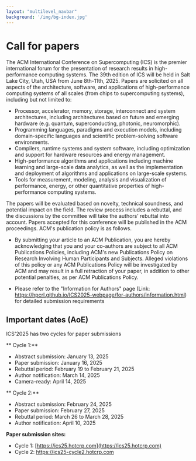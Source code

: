 ```yaml
---
layout: "multilevel_navbar"
background: '/img/bg-index.jpg'
---
```


# Call for papers

The ACM International Conference on Supercomputing (ICS) is the premier international forum for the presentation of research results in high-performance computing systems. The 39th edition of ICS will be held in Salt Lake City, Utah, USA from June 8th-11th, 2025.
Papers are solicited on all aspects of the architecture, software, and applications of high-performance computing systems of all scales (from chips to supercomputing systems), including but not limited to:

- Processor, accelerator, memory, storage, interconnect and system architectures, including architectures based on future and emerging hardware (e.g. quantum, superconducting, photonic, neuromorphic).
- Programming languages, paradigms and execution models, including domain-specific languages and scientific problem-solving software environments.
- Compilers, runtime systems and system software, including optimization and support for hardware resources and energy management.
- High-performance algorithms and applications including machine learning and large-scale data analytics, as well as the implementation and deployment of algorithms and applications on large-scale systems.
- Tools for measurement, modeling, analysis and visualization of performance, energy, or other quantitative properties of high-performance computing systems.

The papers will be evaluated based on novelty, technical soundness, and potential impact on the field.
The review process includes a rebuttal, and the discussions by the committee will take the authors’ rebuttal into account.
Papers accepted for this conference will be published in the ACM proceedings. ACM's publication policy is as follows.

- By submitting your article to an ACM Publication, you are hereby acknowledging that you and your co-authors are subject to all ACM Publications Policies, including ACM's new Publications Policy on Research Involving Human Participants and Subjects. Alleged violations of this policy or any ACM Publications Policy will be investigated by ACM and may result in a full retraction of your paper, in addition to other potential penalties, as per ACM Publications Policy.

- Please refer to the "Information for Authors" page (Link: https://hpcrl.github.io/ICS2025-webpage/for-authors/information.html) for detailed submission requirements

## Important dates (AoE)
ICS'2025 has two cycles for paper submissions

** Cycle 1:**
- Abstract submission: January 13, 2025
- Paper submission: January 16, 2025
- Rebuttal period: February 19 to February 21, 2025
- Author notification: March 14, 2025
- Camera-ready: April 14, 2025

** Cycle 2:**
- Abstract submission: February 24, 2025
- Paper submission: February 27, 2025
- Rebuttal period: March 26 to March 28, 2025
- Author notification: April 10, 2025

**Paper submission sites:** 
- Cycle 1: [https://ics25.hotcrp.com](https://ics25.hotcrp.com)
- Cycle 2: https://ics25-cycle2.hotcrp.com
